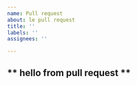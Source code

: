 ```yaml
---
name: Pull request
about: le pull request
title: ''
labels: ''
assignees: ''

---
```


** hello from pull request **
---
